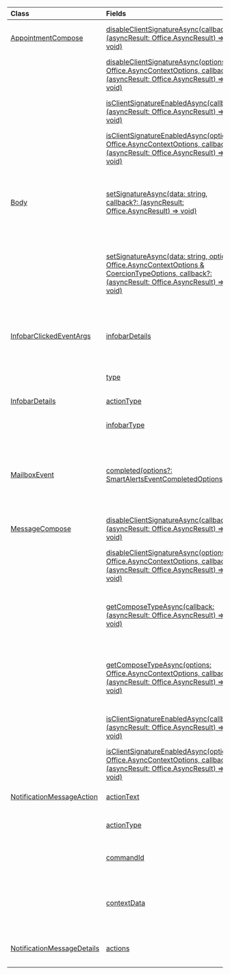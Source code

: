 | Class | Fields | Description |
|:---|:---|:---|
|[AppointmentCompose](/javascript/api/outlook/office.appointmentcompose)|[disableClientSignatureAsync(callback?: (asyncResult: Office.AsyncResult<void>) => void)](/javascript/api/outlook/office.appointmentcompose#outlook-office-appointmentcompose-disableclientsignatureasync-member(1))|Disables the Outlook client signature.|
||[disableClientSignatureAsync(options: Office.AsyncContextOptions, callback?: (asyncResult: Office.AsyncResult<void>) => void)](/javascript/api/outlook/office.appointmentcompose#outlook-office-appointmentcompose-disableclientsignatureasync-member(1))|Disables the Outlook client signature.|
||[isClientSignatureEnabledAsync(callback: (asyncResult: Office.AsyncResult<boolean>) => void)](/javascript/api/outlook/office.appointmentcompose#outlook-office-appointmentcompose-isclientsignatureenabledasync-member(1))|Gets if the client signature is enabled.|
||[isClientSignatureEnabledAsync(options: Office.AsyncContextOptions, callback: (asyncResult: Office.AsyncResult<boolean>) => void)](/javascript/api/outlook/office.appointmentcompose#outlook-office-appointmentcompose-isclientsignatureenabledasync-member(1))|Gets if the client signature is enabled.|
|[Body](/javascript/api/outlook/office.body)|[setSignatureAsync(data: string, callback?: (asyncResult: Office.AsyncResult<void>) => void)](/javascript/api/outlook/office.body#outlook-office-body-setsignatureasync-member(1))|Adds a signature to the item body if it doesn't have an existing signature.|
||[setSignatureAsync(data: string, options: Office.AsyncContextOptions & CoercionTypeOptions, callback?: (asyncResult: Office.AsyncResult<void>) => void)](/javascript/api/outlook/office.body#outlook-office-body-setsignatureasync-member(1))|Adds a signature to the item body if it doesn't have an existing signature.|
|[InfobarClickedEventArgs](/javascript/api/outlook/office.infobarclickedeventargs)|[infobarDetails](/javascript/api/outlook/office.infobarclickedeventargs#outlook-office-infobarclickedeventargs-infobardetails-member)|Gets additional details about the notification message.|
||[type](/javascript/api/outlook/office.infobarclickedeventargs#outlook-office-infobarclickedeventargs-type-member)|Gets the type of the event.|
|[InfobarDetails](/javascript/api/outlook/office.infobardetails)|[actionType](/javascript/api/outlook/office.infobardetails#outlook-office-infobardetails-actiontype-member)|The action type.|
||[infobarType](/javascript/api/outlook/office.infobardetails#outlook-office-infobardetails-infobartype-member)|The notification type.|
|[MailboxEvent](/javascript/api/outlook/office.mailboxevent)|[completed(options?: SmartAlertsEventCompletedOptions)](/javascript/api/outlook/office.mailboxevent#outlook-office-mailboxevent-completed-member(1))|Indicates that the event-based add-in has completed processing an event.|
|[MessageCompose](/javascript/api/outlook/office.messagecompose)|[disableClientSignatureAsync(callback?: (asyncResult: Office.AsyncResult<void>) => void)](/javascript/api/outlook/office.messagecompose#outlook-office-messagecompose-disableclientsignatureasync-member(1))|Disables the Outlook client signature.|
||[disableClientSignatureAsync(options: Office.AsyncContextOptions, callback?: (asyncResult: Office.AsyncResult<void>) => void)](/javascript/api/outlook/office.messagecompose#outlook-office-messagecompose-disableclientsignatureasync-member(1))|Disables the Outlook client signature.|
||[getComposeTypeAsync(callback: (asyncResult: Office.AsyncResult) => void)](/javascript/api/outlook/office.messagecompose#outlook-office-messagecompose-getcomposetypeasync-member(1))|Specifies the type of message compose and its coercion type.|
||[getComposeTypeAsync(options: Office.AsyncContextOptions, callback: (asyncResult: Office.AsyncResult) => void)](/javascript/api/outlook/office.messagecompose#outlook-office-messagecompose-getcomposetypeasync-member(1))|Specifies the type of message compose and its coercion type.|
||[isClientSignatureEnabledAsync(callback: (asyncResult: Office.AsyncResult<boolean>) => void)](/javascript/api/outlook/office.messagecompose#outlook-office-messagecompose-isclientsignatureenabledasync-member(1))|Gets if the client signature is enabled.|
||[isClientSignatureEnabledAsync(options: Office.AsyncContextOptions, callback: (asyncResult: Office.AsyncResult<boolean>) => void)](/javascript/api/outlook/office.messagecompose#outlook-office-messagecompose-isclientsignatureenabledasync-member(1))|Gets if the client signature is enabled.|
|[NotificationMessageAction](/javascript/api/outlook/office.notificationmessageaction)|[actionText](/javascript/api/outlook/office.notificationmessageaction#outlook-office-notificationmessageaction-actiontext-member)|The text of the action link.|
||[actionType](/javascript/api/outlook/office.notificationmessageaction#outlook-office-notificationmessageaction-actiontype-member)|The type of action to be performed.|
||[commandId](/javascript/api/outlook/office.notificationmessageaction#outlook-office-notificationmessageaction-commandid-member)|The button defined in the manifest.|
||[contextData](/javascript/api/outlook/office.notificationmessageaction#outlook-office-notificationmessageaction-contextdata-member)|Any JSON data the action button needs to pass on.|
|[NotificationMessageDetails](/javascript/api/outlook/office.notificationmessagedetails)|[actions](/javascript/api/outlook/office.notificationmessagedetails#outlook-office-notificationmessagedetails-actions-member)|Specifies actions for the message.|
